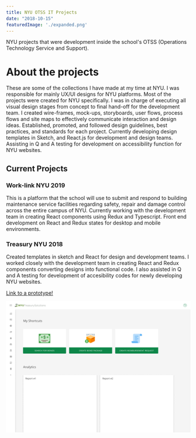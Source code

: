 ```yaml
---
title: NYU OTSS IT Projects
date: "2018-10-15"
featuredImage: './expanded.png'
---
```


NYU projects that were development inside the school's OTSS (Operations Technology Service and Support). 



<!-- end -->

# About the projects 

These are some of the collections I have made at my time at NYU. I was responsible for mainly UX/UI designs for NYU platforms. Most of the projects were created for NYU specifically. I was in charge of executing all visual design stages from concept to final hand-off for the development team. I created wire-frames, mock-ups, storyboards, user flows, process flows and site maps to effectively communicate interaction and design ideas. Established, promoted, and followed design guidelines, best practices, and standards for each project. Currently developing design templates in Sketch, and React.js for development and design teams. Assisting in Q and A testing for development on accessibility function for NYU websites.

## Current Projects

### Work-link NYU 2019

This is a platform that the school will use to submit and respond to building maintenance service facilities regarding safety, repair and damage control across the entire campus of NYU. Currently working with the development team in creating React components using Redux and Typescript. Front end development on React and Redux states for desktop and mobile environments.

### Treasury NYU 2018

Created templates in sketch and React for design and development teams. I worked closely with the development team in creating React and Redux components converting designs into functional code. I also assisted in Q and A testing for development of accesibility codes for newly developing NYU websites. 

[Link to a prototype!](https://codesandbox.io/embed/kxoqlkqoo)

![Group](./Collapsed.png)

